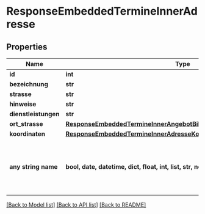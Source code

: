 # ResponseEmbeddedTermineInnerAdresse


## Properties
Name | Type | Description | Notes
------------ | ------------- | ------------- | -------------
**id** | **int** |  | [optional] 
**bezeichnung** | **str** |  | [optional] 
**strasse** | **str** |  | [optional] 
**hinweise** | **str** |  | [optional] 
**dienstleistungen** | **str** |  | [optional] 
**ort_strasse** | [**ResponseEmbeddedTermineInnerAngebotBildungsanbieterAdresseOrtStrasse**](ResponseEmbeddedTermineInnerAngebotBildungsanbieterAdresseOrtStrasse.md) |  | [optional] 
**koordinaten** | [**ResponseEmbeddedTermineInnerAdresseKoordinaten**](ResponseEmbeddedTermineInnerAdresseKoordinaten.md) |  | [optional] 
**any string name** | **bool, date, datetime, dict, float, int, list, str, none_type** | any string name can be used but the value must be the correct type | [optional]

[[Back to Model list]](../README.md#documentation-for-models) [[Back to API list]](../README.md#documentation-for-api-endpoints) [[Back to README]](../README.md)


